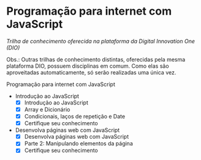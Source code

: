 # Programação para internet com JavaScript

_Trilha de conhecimento oferecida na plataforma da Digital Innovation One (DIO)_

Obs.: Outras trilhas de conhecimento distintas, oferecidas  pela mesma plataforma DIO, possuem disciplinas em comum. Como elas são aproveitadas automaticamente, só serão realizadas uma única vez.



Programação para internet com JavaScript

- Introdução ao JavaScript
  - [x] Introdução ao JavaScript
  - [x] Array e Dicionário
  - [x] Condicionais, laços de repetição e Date
  - [x] Certifique seu conhecimento
  
- Desenvolva páginas web com JavaScript
  - [x] Desenvolva páginas web com JavaScript
  - [x] Parte 2: Manipulando elementos da página
  - [x] Certifique seu conhecimento